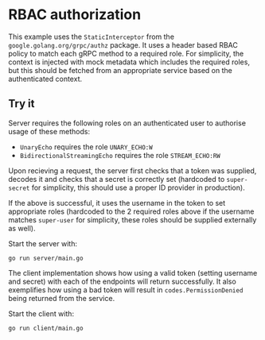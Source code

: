 # RBAC authorization

This example uses the `StaticInterceptor` from the `google.golang.org/grpc/authz` package.
It uses a header based RBAC policy to match each gRPC method to a required role. For simplicity,
the context is injected with mock metadata which includes the required roles, but this should
be fetched from an appropriate service based on the authenticated context.

## Try it

Server requires the following roles on an authenticated user to authorise usage of these methods:

- `UnaryEcho` requires the role `UNARY_ECHO:W`
- `BidirectionalStreamingEcho` requires the role `STREAM_ECHO:RW`

Upon recieving a request, the server first checks that a token was supplied, decodes it and checks that a secret is correctly set (hardcoded to `super-secret` for simplicity, this should use a proper ID provider in production).

If the above is successful, it uses the username in the token to set appropriate roles (hardcoded to the 2 required roles above if the username matches `super-user` for simplicity, these roles should be supplied externally as well).

Start the server with:

```
go run server/main.go
```

The client implementation shows how using a valid token (setting username and secret) with each of the endpoints will return successfully. It also exemplifies how using a bad token will result in `codes.PermissionDenied` being returned from the service.

Start the client with:

```
go run client/main.go
```
